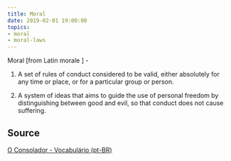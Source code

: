 ```yaml
---
title: Moral
date: 2019-02-01 19:00:00
topics:
- moral
- moral-laws
---
```


Moral [from Latin morale ] - 

1. A set of rules of conduct considered to be valid, either absolutely for any 
time or place, or for a particular group or person. 

2. A system of ideas that aims to guide the use of personal freedom by 
distinguishing between good and evil, so that conduct does not cause suffering.

## Source
[O Consolador - Vocabulário (pt-BR)](http://www.oconsolador.com.br/linkfixo/vocabulario/principal.html)
